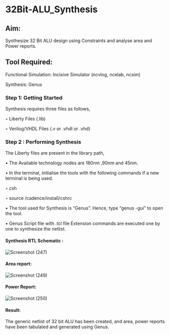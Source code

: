 # 32Bit-ALU_Synthesis

## Aim:

Synthesize 32 Bit ALU design using Constraints and analyse area and Power reports.

## Tool Required:

Functional Simulation: Incisive Simulator (ncvlog, ncelab, ncsim)

Synthesis: Genus

### Step 1: Getting Started

Synthesis requires three files as follows,

◦ Liberty Files (.lib)

◦ Verilog/VHDL Files (.v or .vhdl or .vhd)

### Step 2 : Performing Synthesis

The Liberty files are present in the library path,

• The Available technology nodes are 180nm ,90nm and 45nm.

• In the terminal, initialise the tools with the following commands if a new terminal is being
used.

◦ csh

◦ source /cadence/install/cshrc

• The tool used for Synthesis is “Genus”. Hence, type “genus -gui” to open the tool.

• Genus Script file with .tcl file Extension commands are executed one by one to synthesize the netlist.

#### Synthesis RTL Schematic :
![Screenshot (247)](https://github.com/user-attachments/assets/f6cbbafd-0829-4dd1-9afb-965d4b9c3665)

#### Area report:
![Screenshot (249)](https://github.com/user-attachments/assets/511fa5ce-52ac-460d-b624-bb7546280739)

#### Power Report:
![Screenshot (250)](https://github.com/user-attachments/assets/265a9e8a-0030-4aec-998c-1a3f58e5e07e)

#### Result: 

The generic netlist of 32 bit ALU  has been created, and area, power reports have been tabulated and generated using Genus.
